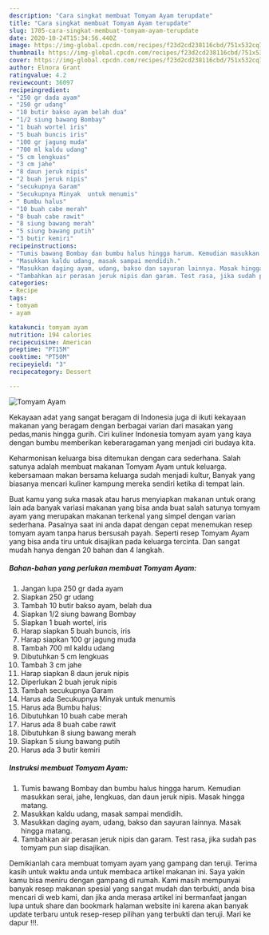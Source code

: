 ```yaml
---
description: "Cara singkat membuat Tomyam Ayam terupdate"
title: "Cara singkat membuat Tomyam Ayam terupdate"
slug: 1705-cara-singkat-membuat-tomyam-ayam-terupdate
date: 2020-10-24T15:34:56.440Z
image: https://img-global.cpcdn.com/recipes/f23d2cd238116cbd/751x532cq70/tomyam-ayam-foto-resep-utama.jpg
thumbnail: https://img-global.cpcdn.com/recipes/f23d2cd238116cbd/751x532cq70/tomyam-ayam-foto-resep-utama.jpg
cover: https://img-global.cpcdn.com/recipes/f23d2cd238116cbd/751x532cq70/tomyam-ayam-foto-resep-utama.jpg
author: Elnora Grant
ratingvalue: 4.2
reviewcount: 36097
recipeingredient:
- "250 gr dada ayam"
- "250 gr udang"
- "10 butir bakso ayam belah dua"
- "1/2 siung bawang Bombay"
- "1 buah wortel iris"
- "5 buah buncis iris"
- "100 gr jagung muda"
- "700 ml kaldu udang"
- "5 cm lengkuas"
- "3 cm jahe"
- "8 daun jeruk nipis"
- "2 buah jeruk nipis"
- "secukupnya Garam"
- "Secukupnya Minyak  untuk menumis"
- " Bumbu halus"
- "10 buah cabe merah"
- "8 buah cabe rawit"
- "8 siung bawang merah"
- "5 siung bawang putih"
- "3 butir kemiri"
recipeinstructions:
- "Tumis bawang Bombay dan bumbu halus hingga harum. Kemudian masukkan serai, jahe, lengkuas, dan daun jeruk nipis. Masak hingga matang."
- "Masukkan kaldu udang, masak sampai mendidih."
- "Masukkan daging ayam, udang, bakso dan sayuran lainnya. Masak hingga matang."
- "Tambahkan air perasan jeruk nipis dan garam. Test rasa, jika sudah pas tomyam pun siap disajikan."
categories:
- Recipe
tags:
- tomyam
- ayam

katakunci: tomyam ayam 
nutrition: 194 calories
recipecuisine: American
preptime: "PT15M"
cooktime: "PT50M"
recipeyield: "3"
recipecategory: Dessert

---
```



![Tomyam Ayam](https://img-global.cpcdn.com/recipes/f23d2cd238116cbd/751x532cq70/tomyam-ayam-foto-resep-utama.jpg)

Kekayaan adat yang sangat beragam di Indonesia juga di ikuti kekayaan makanan yang beragam dengan berbagai varian dari masakan yang pedas,manis hingga gurih. Ciri kuliner Indonesia tomyam ayam yang kaya dengan bumbu memberikan keberaragaman yang menjadi ciri budaya kita.




Keharmonisan keluarga bisa ditemukan dengan cara sederhana. Salah satunya adalah membuat makanan Tomyam Ayam untuk keluarga. kebersamaan makan bersama keluarga sudah menjadi kultur, Banyak yang biasanya mencari kuliner kampung mereka sendiri ketika di tempat lain.

Buat kamu yang suka masak atau harus menyiapkan makanan untuk orang lain ada banyak variasi makanan yang bisa anda buat salah satunya tomyam ayam yang merupakan makanan terkenal yang simpel dengan varian sederhana. Pasalnya saat ini anda dapat dengan cepat menemukan resep tomyam ayam tanpa harus bersusah payah.
Seperti resep Tomyam Ayam yang bisa anda tiru untuk disajikan pada keluarga tercinta. Dan sangat mudah hanya dengan 20 bahan dan 4 langkah.


<!--inarticleads1-->

##### Bahan-bahan yang perlukan membuat Tomyam Ayam:

1. Jangan lupa 250 gr dada ayam
1. Siapkan 250 gr udang
1. Tambah 10 butir bakso ayam, belah dua
1. Siapkan 1/2 siung bawang Bombay
1. Siapkan 1 buah wortel, iris
1. Harap siapkan 5 buah buncis, iris
1. Harap siapkan 100 gr jagung muda
1. Tambah 700 ml kaldu udang
1. Dibutuhkan 5 cm lengkuas
1. Tambah 3 cm jahe
1. Harap siapkan 8 daun jeruk nipis
1. Diperlukan 2 buah jeruk nipis
1. Tambah secukupnya Garam
1. Harus ada Secukupnya Minyak  untuk menumis
1. Harus ada  Bumbu halus:
1. Dibutuhkan 10 buah cabe merah
1. Harus ada 8 buah cabe rawit
1. Dibutuhkan 8 siung bawang merah
1. Siapkan 5 siung bawang putih
1. Harus ada 3 butir kemiri




<!--inarticleads2-->

##### Instruksi membuat  Tomyam Ayam:

1. Tumis bawang Bombay dan bumbu halus hingga harum. Kemudian masukkan serai, jahe, lengkuas, dan daun jeruk nipis. Masak hingga matang.
1. Masukkan kaldu udang, masak sampai mendidih.
1. Masukkan daging ayam, udang, bakso dan sayuran lainnya. Masak hingga matang.
1. Tambahkan air perasan jeruk nipis dan garam. Test rasa, jika sudah pas tomyam pun siap disajikan.




Demikianlah cara membuat tomyam ayam yang gampang dan teruji. Terima kasih untuk waktu anda untuk membaca artikel makanan ini. Saya yakin kamu bisa meniru dengan gampang di rumah. Kami masih mempunyai banyak resep makanan spesial yang sangat mudah dan terbukti, anda bisa mencari di web kami, dan jika anda merasa artikel ini bermanfaat jangan lupa untuk share dan bookmark halaman website ini karena akan banyak update terbaru untuk resep-resep pilihan yang terbukti dan teruji. Mari ke dapur !!!. 
